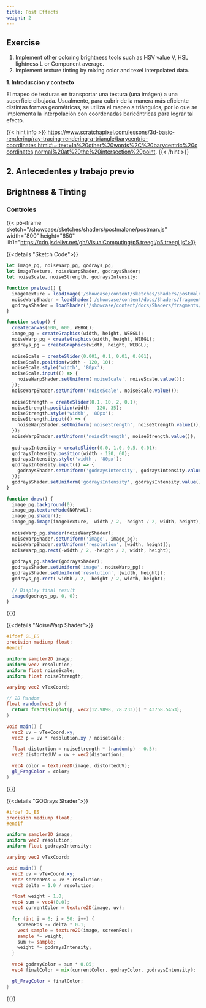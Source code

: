 ```yaml
---
title: Post Effects
weight: 2
---
```

## Exercise
1. Implement other coloring brightness tools such as HSV value V, HSL lightness L or Component average.
2. Implement texture tinting by mixing color and texel interpolated data.


**1. Introducción y contexto**

El mapeo de texturas en transportar una textura (una imágen) a una superficie dibujada. Usualmente, para cubrir de la manera más eficiente distintas formas geométricas, se utiliza el mapeo a triángulos, por lo que se implementa la interpolación con coordenadas baricéntricas para lograr tal efecto.

{{< hint info >}}
https://www.scratchapixel.com/lessons/3d-basic-rendering/ray-tracing-rendering-a-triangle/barycentric-coordinates.html#:~:text=In%20other%20words%2C%20barycentric%20coordinates,normal%20at%20the%20intersection%20point.
{{< /hint >}}

## 2. Antecedentes y trabajo previo

## Brightness & Tinting



### Controles

{{< p5-iframe sketch="/showcase/sketches/shaders/postmalone/postman.js" width="800" height="650" lib1="https://cdn.jsdelivr.net/gh/VisualComputing/p5.treegl/p5.treegl.js">}}



{{<details "Sketch Code">}}

``` js
let image_pg, noiseWarp_pg, godrays_pg;
let imageTexture, noiseWarpShader, godraysShader;
let noiseScale, noiseStrength, godraysIntensity;

function preload() {
  imageTexture = loadImage('/showcase/content/sketches/shaders/postmalone/post.jpg');
  noiseWarpShader = loadShader('/showcase/content/docs/Shaders/fragments/noiseWarpShader.frag');
  godraysShader = loadShader('/showcase/content/docs/Shaders/fragments/godraysShader.frag');
}

function setup() {
  createCanvas(600, 600, WEBGL);
  image_pg = createGraphics(width, height, WEBGL);
  noiseWarp_pg = createGraphics(width, height, WEBGL);
  godrays_pg = createGraphics(width, height, WEBGL);
  
  noiseScale = createSlider(0.001, 0.1, 0.01, 0.001);
  noiseScale.position(width - 120, 10);
  noiseScale.style('width', '80px');
  noiseScale.input(() => {
    noiseWarpShader.setUniform('noiseScale', noiseScale.value());
  });
  noiseWarpShader.setUniform('noiseScale', noiseScale.value());
  
  noiseStrength = createSlider(0.1, 10, 2, 0.1);
  noiseStrength.position(width - 120, 35);
  noiseStrength.style('width', '80px');
  noiseStrength.input(() => {
    noiseWarpShader.setUniform('noiseStrength', noiseStrength.value());
  });
  noiseWarpShader.setUniform('noiseStrength', noiseStrength.value());
  
  godraysIntensity = createSlider(0.0, 1.0, 0.5, 0.01);
  godraysIntensity.position(width - 120, 60);
  godraysIntensity.style('width', '80px');
  godraysIntensity.input(() => {
    godraysShader.setUniform('godraysIntensity', godraysIntensity.value());
  });
  godraysShader.setUniform('godraysIntensity', godraysIntensity.value());
}

function draw() {
  image_pg.background(0);
  image_pg.textureMode(NORMAL);
  image_pg.shader();
  image_pg.image(imageTexture, -width / 2, -height / 2, width, height);
  
  noiseWarp_pg.shader(noiseWarpShader);
  noiseWarpShader.setUniform('image', image_pg);
  noiseWarpShader.setUniform('resolution', [width, height]);
  noiseWarp_pg.rect(-width / 2, -height / 2, width, height);
  
  godrays_pg.shader(godraysShader);
  godraysShader.setUniform('image', noiseWarp_pg);
  godraysShader.setUniform('resolution', [width, height]);
  godrays_pg.rect(-width / 2, -height / 2, width, height);
  
  // Display final result
  image(godrays_pg, 0, 0);
}


```

{{</details >}}

{{<details "NoiseWarp Shader">}}

```glsl
#ifdef GL_ES
precision mediump float;
#endif

uniform sampler2D image;
uniform vec2 resolution;
uniform float noiseScale;
uniform float noiseStrength;

varying vec2 vTexCoord;

// 2D Random
float random(vec2 p) {
  return fract(sin(dot(p, vec2(12.9898, 78.233))) * 43758.5453);
}

void main() {
  vec2 uv = vTexCoord.xy;
  vec2 p = uv * resolution.xy / noiseScale;

  float distortion = noiseStrength * (random(p) - 0.5);
  vec2 distortedUV = uv + vec2(distortion);

  vec4 color = texture2D(image, distortedUV);
  gl_FragColor = color;
}


```

{{</details >}}

{{<details "GODrays Shader">}}

```glsl
#ifdef GL_ES
precision mediump float;
#endif

uniform sampler2D image;
uniform vec2 resolution;
uniform float godraysIntensity;

varying vec2 vTexCoord;

void main() {
  vec2 uv = vTexCoord.xy;
  vec2 screenPos = uv * resolution;
  vec2 delta = 1.0 / resolution;

  float weight = 1.0;
  vec4 sum = vec4(0.0);
  vec4 currentColor = texture2D(image, uv);

  for (int i = 0; i < 50; i++) {
    screenPos -= delta * 0.1;
    vec4 sample = texture2D(image, screenPos);
    sample *= weight;
    sum += sample;
    weight *= godraysIntensity;
  }

  vec4 godrayColor = sum * 0.05;
  vec4 finalColor = mix(currentColor, godrayColor, godraysIntensity);

  gl_FragColor = finalColor;
}


```

{{</details >}}